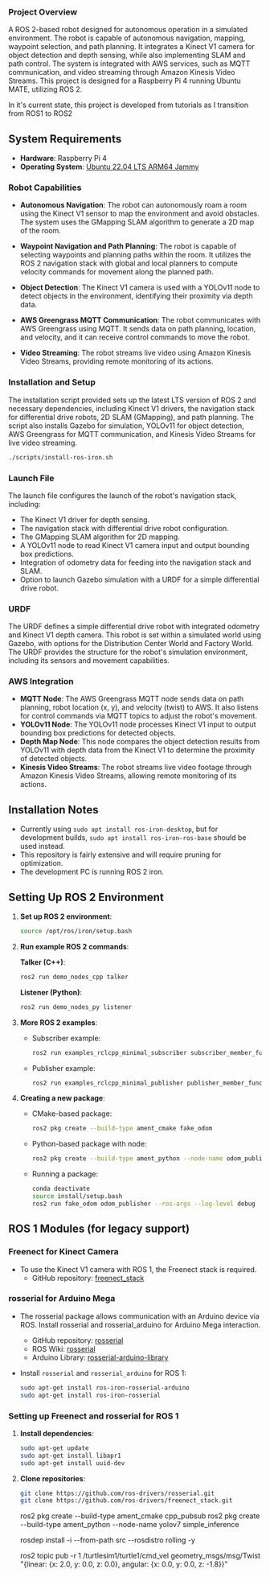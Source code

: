 ### Project Overview

A ROS 2-based robot designed for autonomous operation in a simulated environment. The robot is capable of autonomous navigation, mapping, waypoint selection, and path planning. It integrates a Kinect V1 camera for object detection and depth sensing, while also implementing SLAM and path control. The system is integrated with AWS services, such as MQTT communication, and video streaming through Amazon Kinesis Video Streams. This project is designed for a Raspberry Pi 4 running Ubuntu MATE, utilizing ROS 2. 

In it's current state, this project is developed from tutorials as I transition from ROS1 to ROS2 

## System Requirements

- **Hardware**: Raspberry Pi 4
- **Operating System**: [Ubuntu 22.04 LTS ARM64 Jammy](https://ubuntu-mate.org/download/arm64/jammy/)

### Robot Capabilities

- **Autonomous Navigation**: The robot can autonomously roam a room using the Kinect V1 sensor to map the environment and avoid obstacles. The system uses the GMapping SLAM algorithm to generate a 2D map of the room.
  
- **Waypoint Navigation and Path Planning**: The robot is capable of selecting waypoints and planning paths within the room. It utilizes the ROS 2 navigation stack with global and local planners to compute velocity commands for movement along the planned path.

- **Object Detection**: The Kinect V1 camera is used with a YOLOv11 node to detect objects in the environment, identifying their proximity via depth data.

- **AWS Greengrass MQTT Communication**: The robot communicates with AWS Greengrass using MQTT. It sends data on path planning, location, and velocity, and it can receive control commands to move the robot.

- **Video Streaming**: The robot streams live video using Amazon Kinesis Video Streams, providing remote monitoring of its actions.

### Installation and Setup

The installation script provided sets up the latest LTS version of ROS 2 and necessary dependencies, including Kinect V1 drivers, the navigation stack for differential drive robots, 2D SLAM (GMapping), and path planning. The script also installs Gazebo for simulation, YOLOv11 for object detection, AWS Greengrass for MQTT communication, and Kinesis Video Streams for live video streaming.

```bash
./scripts/install-ros-iron.sh
```


### Launch File

The launch file configures the launch of the robot's navigation stack, including:

- The Kinect V1 driver for depth sensing.
- The navigation stack with differential drive robot configuration.
- The GMapping SLAM algorithm for 2D mapping.
- A YOLOv11 node to read Kinect V1 camera input and output bounding box predictions.
- Integration of odometry data for feeding into the navigation stack and SLAM.
- Option to launch Gazebo simulation with a URDF for a simple differential drive robot.

### URDF

The URDF defines a simple differential drive robot with integrated odometry and Kinect V1 depth camera. This robot is set within a simulated world using Gazebo, with options for the Distribution Center World and Factory World. The URDF provides the structure for the robot's simulation environment, including its sensors and movement capabilities.

### AWS Integration

- **MQTT Node**: The AWS Greengrass MQTT node sends data on path planning, robot location (x, y), and velocity (twist) to AWS. It also listens for control commands via MQTT topics to adjust the robot's movement.
- **YOLOv11 Node**: The YOLOv11 node processes Kinect V1 input to output bounding box predictions for detected objects.
- **Depth Map Node**: This node compares the object detection results from YOLOv11 with depth data from the Kinect V1 to determine the proximity of detected objects.
- **Kinesis Video Streams**: The robot streams live video footage through Amazon Kinesis Video Streams, allowing remote monitoring of its actions.


## Installation Notes

- Currently using `sudo apt install ros-iron-desktop`, but for development builds, `sudo apt install ros-iron-ros-base` should be used instead.
- This repository is fairly extensive and will require pruning for optimization.
- The development PC is running ROS 2 iron.

## Setting Up ROS 2 Environment

1. **Set up ROS 2 environment**:
   ```bash
   source /opt/ros/iron/setup.bash
   ```

2. **Run example ROS 2 commands**:

   **Talker (C++)**:
   ```bash
   ros2 run demo_nodes_cpp talker
   ```

   **Listener (Python)**:
   ```bash
   ros2 run demo_nodes_py listener
   ```

3. **More ROS 2 examples**:
   - Subscriber example:
     ```bash
     ros2 run examples_rclcpp_minimal_subscriber subscriber_member_function
     ```
   - Publisher example:
     ```bash
     ros2 run examples_rclcpp_minimal_publisher publisher_member_function
     ```

4. **Creating a new package**:
   - CMake-based package:
     ```bash
     ros2 pkg create --build-type ament_cmake fake_odom
     ```
   - Python-based package with node:
     ```bash
     ros2 pkg create --build-type ament_python --node-name odom_publisher fake_odom --license Apache-2.0
     ```
   - Running a package:
     ```bash
     conda deactivate
     source install/setup.bash
     ros2 run fake_odom odom_publisher --ros-args --log-level debug
     ```

## ROS 1 Modules (for legacy support)

### Freenect for Kinect Camera
- To use the Kinect V1 camera with ROS 1, the Freenect stack is required.
  - GitHub repository: [freenect_stack](https://github.com/ros-drivers/freenect_stack.git)

### rosserial for Arduino Mega
- The rosserial package allows communication with an Arduino device via ROS. Install rosserial and rosserial_arduino for Arduino Mega interaction.
  - GitHub repository: [rosserial](https://github.com/ros-drivers/rosserial)
  - ROS Wiki: [rosserial](http://wiki.ros.org/rosserial)
  - Arduino Library: [rosserial-arduino-library](https://www.arduino.cc/reference/en/libraries/rosserial-arduino-library/)

- Install `rosserial` and `rosserial_arduino` for ROS 1:
  ```bash
  sudo apt-get install ros-iron-rosserial-arduino
  sudo apt-get install ros-iron-rosserial
  ```

### Setting up Freenect and rosserial for ROS 1

1. **Install dependencies**:
   ```bash
   sudo apt-get update
   sudo apt-get install libapr1
   sudo apt-get install uuid-dev
   ```

2. **Clone repositories**:
   ```bash
   git clone https://github.com/ros-drivers/rosserial.git
   git clone https://github.com/ros-drivers/freenect_stack.git
   ```



   ros2 pkg create --build-type ament_cmake cpp_pubsub
   ros2 pkg create --build-type ament_python --node-name yolov7 simple_inference

   rosdep install -i --from-path src --rosdistro rolling -y



   ros2 topic pub -r 1 /turtlesim1/turtle1/cmd_vel geometry_msgs/msg/Twist "{linear: {x: 2.0, y: 0.0, z: 0.0}, angular: {x: 0.0, y: 0.0, z: -1.8}}"